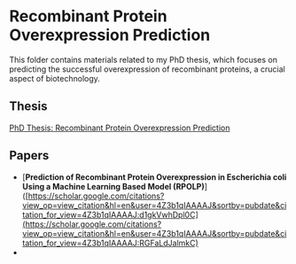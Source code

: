 # Recombinant Protein Overexpression Prediction

This folder contains materials related to my PhD thesis, which focuses on predicting the successful overexpression of recombinant proteins, a crucial aspect of biotechnology.

## Thesis
[PhD Thesis: Recombinant Protein Overexpression Prediction](https://scholar.google.com/citations?view_op=view_citation&hl=en&user=4Z3b1qIAAAAJ&sortby=pubdate&citation_for_view=4Z3b1qIAAAAJ:NaGl4SEjCO4C)

## Papers
- [**Prediction of Recombinant Protein Overexpression in Escherichia coli Using a Machine Learning Based Model (RPOLP)**]([https://scholar.google.com/citations?view_op=view_citation&hl=en&user=4Z3b1qIAAAAJ&sortby=pubdate&citation_for_view=4Z3b1qIAAAAJ:d1gkVwhDpl0C](https://scholar.google.com/citations?view_op=view_citation&hl=en&user=4Z3b1qIAAAAJ&sortby=pubdate&citation_for_view=4Z3b1qIAAAAJ:RGFaLdJalmkC)
-  
